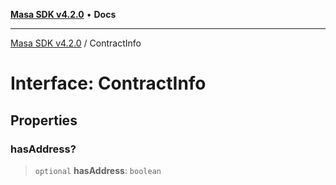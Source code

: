 [**Masa SDK v4.2.0**](../README.md) • **Docs**

***

[Masa SDK v4.2.0](../globals.md) / ContractInfo

# Interface: ContractInfo

## Properties

### hasAddress?

> `optional` **hasAddress**: `boolean`
